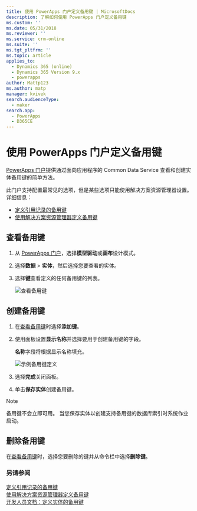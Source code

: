 ```yaml
---
title: 使用 PowerApps 门户定义备用键 | MicrosoftDocs
description: 了解如何使用 PowerApps 门户定义备用键
ms.custom: ''
ms.date: 05/31/2018
ms.reviewer: ''
ms.service: crm-online
ms.suite: ''
ms.tgt_pltfrm: ''
ms.topic: article
applies_to:
  - Dynamics 365 (online)
  - Dynamics 365 Version 9.x
  - powerapps
author: Mattp123
ms.author: matp
manager: kvivek
search.audienceType:
  - maker
search.app:
  - PowerApps
  - D365CE
---
```

# <a name="define-alternate-keys-using-powerapps-portal"></a>使用 PowerApps 门户定义备用键

[PowerApps 门户](https://web.powerapps.com/?utm_source=padocs&utm_medium=linkinadoc&utm_campaign=referralsfromdoc)提供通过面向应用程序的 Common Data Service 查看和创建实体备用键的简单方法。

此门户支持配置最常见的选项，但是某些选项只能使用解决方案资源管理器设置。 <br />详细信息： 
- [定义引用记录的备用键](define-alternate-keys-reference-records.md)
- [使用解决方案资源管理器定义备用键](define-alternate-keys-solution-explorer.md)

## <a name="view-alternate-keys"></a>查看备用键

1. 从 [PowerApps 门户](https://web.powerapps.com/?utm_source=padocs&utm_medium=linkinadoc&utm_campaign=referralsfromdoc)，选择**模型驱动**或**画布**设计模式。
2. 选择**数据** > **实体**，然后选择您要查看的实体。
3. 选择**键**查看定义的任何备用键的列表。

    ![查看备用键](media/view-alternate-keys-portal.png)

## <a name="create-an-alternate-key"></a>创建备用键

1. 在[查看备用键](#view-alternate-keys)时选择**添加键**。
2. 使用面板设置**显示名称**并选择要用于创建备用键的字段。

    **名称**字段将根据显示名称填充。

    ![示例备用键定义](media/alternate-key-account-number-sic-code.png)

1. 选择**完成**关闭面板。
2. 单击**保存实体**创建备用键。

> [!NOTE]
> 备用键不会立即可用。 当您保存实体以创建支持备用键的数据库索引时系统作业启动。

## <a name="delete-an-alternate-key"></a>删除备用键

在[查看备用键](#view-alternate-keys)时，选择您要删除的键并从命令栏中选择**删除键**。

### <a name="see-also"></a>另请参阅

[定义引用记录的备用键](define-alternate-keys-reference-records.md)<br />
[使用解决方案资源管理器定义备用键](define-alternate-keys-solution-explorer.md)<br />
[开发人员文档：定义实体的备用键](/dynamics365/customer-engagement/developer/define-alternate-keys-entity)
